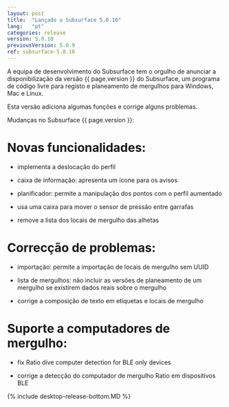 ```yaml
---
layout: post
title:  "Lançado o Subsurface 5.0.10"
lang:   "pt"
categories: release
version: 5.0.10
previousVersion: 5.0.9
ref: subsurface-5.0.10
---
```


A equipa de desenvolvimento do Subsurface tem o orgulho de anunciar a disponibilização da versão {{ page.version }} do Subsurface, um programa de código livre para registo e planeamento de mergulhos para Windows, Mac e Linux.

Esta versão adiciona algumas funções e corrige alguns problemas.

Mudanças no Subsurface {{ page.version }}:


# Novas funcionalidades:

- implementa a deslocação do perfil

- caixa de informação: apresenta um ícone para os avisos

- planificador: permite a manipulação dos pontos com o perfil aumentado

- usa uma caixa para mover o sensor de pressão entre garrafas

- remove a lista dos locais de mergulho das alhetas

# Correcção de problemas:

- importação: permite a importação de locais de mergulho sem UUID

- lista de mergulhos: não incluir as versões de planeamento de um mergulho se existirem dados reais sobre o mergulho

- corrige a composição de texto em etiquetas e locais de mergulho

# Suporte a computadores de mergulho:

- fix Ratio dive computer detection for BLE only devices

- corrige a detecção do computador de mergulho Ratio em dispositivos BLE

{% include desktop-release-bottom.MD %}
